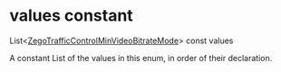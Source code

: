 


# values constant







List&lt;[ZegoTrafficControlMinVideoBitrateMode](../../zego_uikit_prebuilt_live_audio_room/ZegoTrafficControlMinVideoBitrateMode.md)> const values
  




<p>A constant List of the values in this enum, in order of their declaration.</p>










